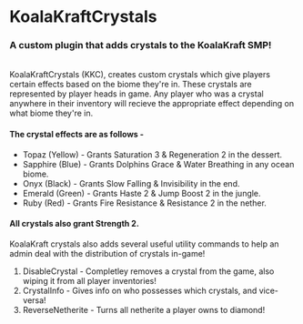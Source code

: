 # KoalaKraftCrystals
### A custom plugin that adds crystals to the KoalaKraft SMP!
<br>
KoalaKraftCrystals (KKC), creates custom crystals which give players certain effects based on the biome they're in.
These crystals are represented by player heads in game. Any player who was a crystal anywhere in their inventory will recieve the appropriate
effect depending on what biome they're in.

#### The crystal effects are as follows - 
<ul>
  <li>Topaz (Yellow) - Grants Saturation 3 & Regeneration 2 in the dessert.</li>
  <li>Sapphire (Blue) - Grants Dolphins Grace & Water Breathing in any ocean biome.</li>
  <li>Onyx (Black) - Grants Slow Falling & Invisibility in the end.</li>
  <li>Emerald (Green) - Grants Haste 2 & Jump Boost 2 in the jungle.</li>
  <li>Ruby (Red) - Grants Fire Resistance & Resistance 2 in the nether.</li>
</ul>

#### All crystals also grant Strength 2.

KoalaKraft crystals also adds several useful utility commands to help an admin deal with the distribution of crystals in-game!

<ol>
  <li>DisableCrystal - Completley removes a crystal from the game, also wiping it from all player inventories!</li>
  <li>CrystalInfo - Gives info on who possesses which crystals, and vice-versa!</li>
  <li>ReverseNetherite - Turns all netherite a player owns to diamond!</li>
</ol>
